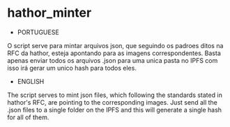 # hathor_minter

- PORTUGUESE
 
O script serve para mintar arquivos json, que seguindo os padroes ditos na RFC da hathor, esteja apontando para as imagens correspondentes.
Basta apenas enviar todos os arquivos .json para uma unica pasta no IPFS com isso irá gerar um unico hash para todos eles.

- ENGLISH

The script serves to mint json files, which following the standards stated in hathor's RFC, are pointing to the corresponding images.
Just send all the .json files to a single folder on the IPFS and this will generate a single hash for all of them.
